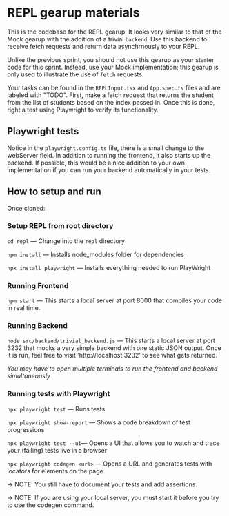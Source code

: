 # REPL gearup materials

This is the codebase for the REPL gearup. It looks very similar to that of the Mock gearup with the addition of a trivial `backend`. Use this backend to receive fetch requests and return data asynchrnously to your REPL.

Unlike the previous sprint, you should not use this gearup as your starter code for this sprint. Instead, use your Mock implementation; this gearup is only used to illustrate the use of `fetch` requests.

Your tasks can be found in the `REPLInput.tsx` and `App.spec.ts` files and are labeled with "TODO". First, make a fetch request that returns the student from the list of students based on the index passed in. Once this is done, right a test using Playwright to verify its functionality.

## Playwright tests

Notice in the `playwright.config.ts` file, there is a small change to the webServer field. In addition to running the frontend, it also starts up the backend. If possible, this would be a nice addition to your own implementation if you can run your backend automatically in your tests.

## How to setup and run
Once cloned:

### Setup REPL from root directory
`cd repl` — Change into the `repl` directory

`npm install` — Installs node_modules folder for dependencies

`npx install playwright` — Installs everything needed to run PlayWright

### Running Frontend
`npm start` — This starts a local server at port 8000 that compiles your code in real time.

### Running Backend
`node src/backend/trivial_backend.js` — This starts a local server at port 3232 that mocks a very simple backend with one static JSON output. Once it is run, feel free to visit 'http://localhost:3232' to see what gets returned.

*You may have to open multiple terminals to run the frontend and backend simultaneously*

### Running tests with Playwright
`npx playwright test` — Runs tests

`npx playwright show-report` — Shows a code breakdown of test progressions

`npx playwright test --ui`— Opens a UI that allows you to watch and trace your (failing) tests live in a browser

`npx playwright codegen <url>` — Opens a URL and generates tests with locators for elements on the page. 

-> NOTE: You still have to document your tests and add assertions. 

-> NOTE: If you are using your local server, you must start it before you try to use the codegen command.